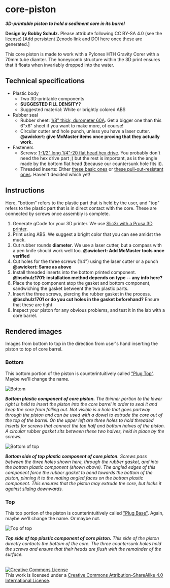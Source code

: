 # core-piston

***3D-printable piston to hold a sediment core in its barrel***

**Design by Bobby Schulz.** Please attribute following CC BY-SA 4.0 (see the [license](LICENSE))
[Add persistent Zenodo link and DOI here once these are generated.]

This core piston is made to work with a Pylonex HTH Gravity Corer with a 70mm tube diamter. The honeycomb structure within the 3D print ensures that it floats when invariably dropped into the water.

## Technical specifications

* Plastic body
  * Two 3D-printable components
  * **SUGGESTED FILL DENSITY?**
  * Suggested material: White or brightly colored ABS
* Rubber seal
  * Rubber sheet: [1/8" thick, durometer 60A](https://www.mcmaster.com/8716K24-8716K162/). Get a bigger one than this 6"x6" sheet if you want to make more, of course!
  * Circular cutter and hole punch, unless you have a laser cutter. **@awickert: give McMaster items once proving that they actually work.**
* Fasteners
  * Screws: [1-1/2" long 1/4"-20 flat head hex drive](https://www.mcmaster.com/92210A546/). You probably don't need the hex drive part ;) but the rest is important, as is the angle made by the bottom flat head (because our countersunk hole fits it).
  * Threaded inserts: Either [these basic ones](https://www.mcmaster.com/90742A113/) or [these pull-out-resistant ones](https://www.mcmaster.com/90363A034/). Haven't decided which yet!

## Instructions

Here, "bottom" refers to the plastic part that is held by the user, and "top" refers to the plastic part that is in direct contact with the core. These are connected by screws once assembly is complete.

1. Generate gCode for your 3D printer. We use [Slic3r with a Prusa 3D printer](https://www.prusa3d.com/prusaslicer/).
2. Print using ABS. We suggest a bright color that you can see amidst the muck.
3. Cut rubber rounds **diameter**. We use a laser cutter, but a compass with a pen knife should work well too. **@awickert: Add McMaster tools once verified**
4. Cut holes for the three screws (1/4") using the laser cutter or a punch **@awickert: Same as above**
5. Install threaded inserts into the bottom printed component. **@bschulz1701: installation method depends on type -- any info here?**
6. Place the top component atop the gasket and bottom component, sandwiching the gasket betweent the two plastic parts.
7. Insert the three screws, piercing the rubber gasket in the process. **@bschulz1701 or do you cut holes in the gasket beforehand?** Ensure that these are tight
8. Inspect your piston for any obvious problems, and test it in the lab with a core barrel.

## Rendered images

Images from bottom to top in the direction from user's hand inserting the piston to top of core barrel.

### Bottom

This bottom portion of the piston is counterintuitively called ["Plug Top"](https://github.com/umn-earth-surface/core-piston/blob/master/Plug_Top_MultiHole.STL). Maybe we'll change the name.

![Bottom](images/bottom-3Dmodel-perspective.png)

***Bottom plastic component of core piston.*** *The thinner portion to the lower right is held to insert the piston into the core barrel in order to seal it and keep the core from falling out. Not visible is a hole that goes partway through the piston and can be used with a dowel to extrude the core out of the top of the barrel. On the upper left are three holes to hold threaded inserts for screws that connect the top half and bottom halves of the piston. A circular rubber gasket sits between these two halves, held in place by the screws.*


![Bottom of top](images/top-3Dmodel-bottom.png)

***Bottom side of top plastic component of core piston.*** *Screws pass between the three holes shown here, through the rubber gasket, and into the bottom plastic component (shown above). The angled edges of this component force the rubber gasket to bend towards the bottom of the piston, pinning it to the mating angled faces on the bottom plastic component. This ensures that the piston may extrude the core, but locks it against sliding downwards.*

### Top

This top portion of the piston is counterintuitively called ["Plug Base"](https://github.com/umn-earth-surface/core-piston/blob/master/Plug_Base_MultiHole.STL). Again, maybe we'll change the name. Or maybe not.

![Top of top](images/top-3Dmodel-top-core-base.png)

***Top side of top plastic component of core piston.*** *This side of the piston directly contacts the bottom of the core. The three countersunk holes hold the screws and ensure that their heads are flush with the remainder of the surface.*

<br>
<a rel="license" href="http://creativecommons.org/licenses/by-sa/4.0/"><img alt="Creative Commons License" style="border-width:0" src="https://i.creativecommons.org/l/by-sa/4.0/88x31.png" /></a><br />This work is licensed under a <a rel="license" href="http://creativecommons.org/licenses/by-sa/4.0/">Creative Commons Attribution-ShareAlike 4.0 International License</a>.
